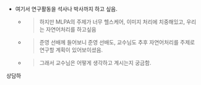 - 여기서 연구활동을 석사나 박사까지 하고 싶음.
	- > 하지만 MLPA의 주제가 너무 헬스케어, 이미지 처리에 치중해있고, 우리는 자연어처리를 하고싶음
	- > 준영 선배께 들어보니 준영 선배도, 교수님도 추후 자연어처리를 주제로 연구할 계획이 있어보이셨음.
	- > 그래서 교수님은 어떻게 생각하고 계시는지 궁금함.


상담하